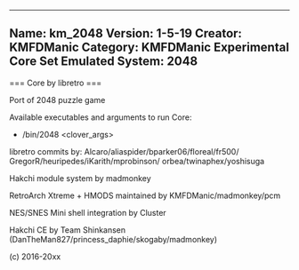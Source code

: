 -----------------------
Name: km_2048
Version: 1-5-19
Creator: KMFDManic
Category: KMFDManic Experimental Core Set
Emulated System: 2048
-----------------------
=== Core by libretro ===

Port of 2048 puzzle game

Available executables and arguments to run Core:
- /bin/2048 <rom> <clover_args>

libretro commits by: 
Alcaro/aliaspider/bparker06/floreal/fr500/
GregorR/heuripedes/iKarith/mprobinson/
orbea/twinaphex/yoshisuga

Hakchi module system by madmonkey

RetroArch Xtreme + HMODS maintained by KMFDManic/madmonkey/pcm

NES/SNES Mini shell integration by Cluster

Hakchi CE by Team Shinkansen (DanTheMan827/princess_daphie/skogaby/madmonkey)

(c) 2016-20xx
